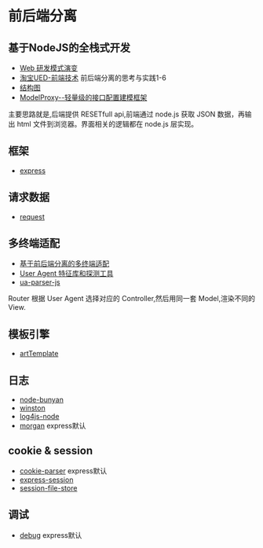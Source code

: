 # 前后端分离

## 基于NodeJS的全栈式开发

* [Web 研发模式演变](https://github.com/lifesinger/blog/issues/184)
* [淘宝UED-前端技术](http://ued.taobao.org/blog/category/bowen/frontend/) 前后端分离的思考与实践1-6
* [结构图](http://2014.jsconf.cn/slides/herman-taobaoweb/index.html#/69)
* [ModelProxy--轻量级的接口配置建模框架](https://github.com/carlisliu/modelproxy)

主要思路就是,后端提供 RESETfull api,前端通过 node.js 获取 JSON 数据，再输出 html 文件到浏览器。界面相关的逻辑都在 node.js 层实现。

## 框架

* [express](https://github.com/expressjs/express)

## 请求数据

* [request](https://github.com/request/request)

## 多终端适配

* [基于前后端分离的多终端适配](http://ued.taobao.org/blog/2014/05/cross-platform-tpl/)
* [User Agent 特征库和探测工具](https://wiki.mozilla.org/Compatibility/UADetectionLibraries)
* [ua-parser-js](https://github.com/faisalman/ua-parser-js)

Router 根据 User Agent 选择对应的 Controller,然后用同一套 Model,渲染不同的 View.

## 模板引擎

* [artTemplate](https://github.com/aui/artTemplate)

## 日志

* [node-bunyan](https://github.com/trentm/node-bunyan)
* [winston](https://github.com/winstonjs/winston)
* [log4js-node](https://github.com/nomiddlename/log4js-node)
* [morgan](https://github.com/expressjs/morgan) express默认

## cookie & session

* [cookie-parser](https://github.com/expressjs/cookie-parser) express默认
* [express-session](https://github.com/expressjs/session)
* [session-file-store](https://github.com/valery-barysok/session-file-store)

## 调试

* [debug](https://github.com/visionmedia/debug) express默认

